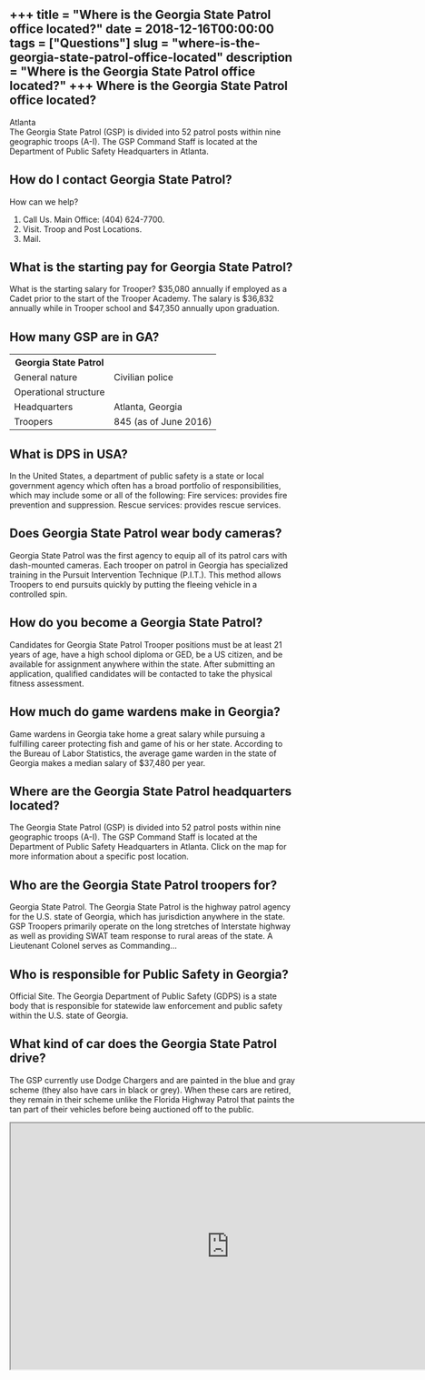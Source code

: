 +++
title = "Where is the Georgia State Patrol office located?"
date = 2018-12-16T00:00:00
tags = ["Questions"]
slug = "where-is-the-georgia-state-patrol-office-located"
description = "Where is the Georgia State Patrol office located?"
+++
Where is the Georgia State Patrol office located?
-------------------------------------------------

Atlanta  
The Georgia State Patrol (GSP) is divided into 52 patrol posts within nine geographic troops (A-I). The GSP Command Staff is located at the Department of Public Safety Headquarters in Atlanta.

How do I contact Georgia State Patrol?
--------------------------------------

How can we help?

1. Call Us. Main Office: (404) 624-7700.
2. Visit. Troop and Post Locations.
3. Mail.

What is the starting pay for Georgia State Patrol?
--------------------------------------------------

What is the starting salary for Trooper? $35,080 annually if employed as a Cadet prior to the start of the Trooper Academy. The salary is $36,832 annually while in Trooper school and $47,350 annually upon graduation.

How many GSP are in GA?
-----------------------

<table><tr><th>Georgia State Patrol</th></tr><tr><td>General nature</td><td>Civilian police</td></tr><tr><td>Operational structure</td></tr><tr><td>Headquarters</td><td>Atlanta, Georgia</td></tr><tr><td>Troopers</td><td>845 (as of June 2016)</td></tr></table>

What is DPS in USA?
-------------------

In the United States, a department of public safety is a state or local government agency which often has a broad portfolio of responsibilities, which may include some or all of the following: Fire services: provides fire prevention and suppression. Rescue services: provides rescue services.

Does Georgia State Patrol wear body cameras?
--------------------------------------------

Georgia State Patrol was the first agency to equip all of its patrol cars with dash-mounted cameras. Each trooper on patrol in Georgia has specialized training in the Pursuit Intervention Technique (P.I.T.). This method allows Troopers to end pursuits quickly by putting the fleeing vehicle in a controlled spin.

How do you become a Georgia State Patrol?
-----------------------------------------

Candidates for Georgia State Patrol Trooper positions must be at least 21 years of age, have a high school diploma or GED, be a US citizen, and be available for assignment anywhere within the state. After submitting an application, qualified candidates will be contacted to take the physical fitness assessment.

How much do game wardens make in Georgia?
-----------------------------------------

Game wardens in Georgia take home a great salary while pursuing a fulfilling career protecting fish and game of his or her state. According to the Bureau of Labor Statistics, the average game warden in the state of Georgia makes a median salary of $37,480 per year.

Where are the Georgia State Patrol headquarters located?
--------------------------------------------------------

The Georgia State Patrol (GSP) is divided into 52 patrol posts within nine geographic troops (A-I). The GSP Command Staff is located at the Department of Public Safety Headquarters in Atlanta. Click on the map for more information about a specific post location.

Who are the Georgia State Patrol troopers for?
----------------------------------------------

Georgia State Patrol. The Georgia State Patrol is the highway patrol agency for the U.S. state of Georgia, which has jurisdiction anywhere in the state. GSP Troopers primarily operate on the long stretches of Interstate highway as well as providing SWAT team response to rural areas of the state. A Lieutenant Colonel serves as Commanding…

Who is responsible for Public Safety in Georgia?
------------------------------------------------

Official Site. The Georgia Department of Public Safety (GDPS) is a state body that is responsible for statewide law enforcement and public safety within the U.S. state of Georgia.

What kind of car does the Georgia State Patrol drive?
-----------------------------------------------------

The GSP currently use Dodge Chargers and are painted in the blue and gray scheme (they also have cars in black or grey). When these cars are retired, they remain in their scheme unlike the Florida Highway Patrol that paints the tan part of their vehicles before being auctioned off to the public.

<iframe allow="accelerometer; autoplay; clipboard-write; encrypted-media; gyroscope; picture-in-picture" allowfullscreen="" class="__youtube_prefs__  epyt-is-override  no-lazyload" data-no-lazy="1" data-origheight="433" data-origwidth="770" data-skipgform_ajax_framebjll="" height="433" id="_ytid_39774" loading="lazy" src="https://www.youtube.com/embed/-AlVmsB3w6Q?enablejsapi=1&autoplay=0&cc_load_policy=0&cc_lang_pref=&iv_load_policy=1&loop=0&modestbranding=0&rel=1&fs=1&playsinline=0&autohide=2&theme=dark&color=red&controls=1&" title="YouTube player" width="770"></iframe>